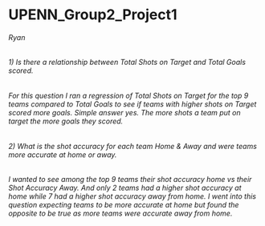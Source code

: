 # UPENN_Group2_Project1

###### Ryan 
###### 1) Is there a relationship between Total Shots on Target and Total Goals scored.
######    For this question I ran a regression of Total Shots on Target for the top 9 teams compared to Total Goals to see if teams with higher shots on Target scored more  goals. Simple answer yes. The more shots a team put on target the more goals they scored.


###### 2) What is the shot accuracy for each team Home & Away and were teams more accurate at home or away.
######    I wanted to see among the top 9 teams their shot accuracy home vs their Shot Accuracy Away. And only 2 teams had a higher shot accuracy at home while 7 had a  higher             shot accuracy away from home. I went into this question expecting teams to be more accurate at home but found the opposite to be true as more teams were accurate away           from home.

